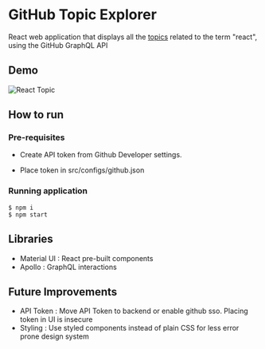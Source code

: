# GitHub Topic Explorer

React web application that displays all the [topics](https://docs.github.com/en/free-pro-team@latest/graphql/reference/objects#topic) related to the term "react", using the GitHub GraphQL API

## Demo

![React Topic](./screenshots/react.png "React Topic")

## How to run

### Pre-requisites


-   Create API token from Github Developer settings.

-   Place token in src/configs/github.json

### Running application

```
$ npm i
$ npm start
```

## Libraries

-   Material UI : React pre-built components
-   Apollo : GraphQL interactions

## Future Improvements

-   API Token : Move API Token to backend or enable github sso. Placing token in UI is insecure
-   Styling : Use styled components instead of plain CSS for less error prone design system
